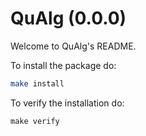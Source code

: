 QuAlg (0.0.0)
=====================================================

Welcome to QuAlg's README.

To install the package do:
```bash
make install
```

To verify the installation do:
```
make verify
```
